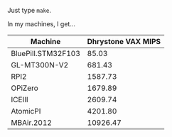 Just type `make`.

In my machines, I get...

| Machine             | Dhrystone VAX MIPS |
|---------------------|--------------------|
| BluePill.STM32F103  | 85.03              |
| GL-MT300N-V2        | 681.43             |
| RPI2                | 1587.73            |
| OPiZero             | 1679.89            |
| ICEIII              | 2609.74            |
| AtomicPI            | 4201.80            |
| MBAir.2012          | 10926.47           |

